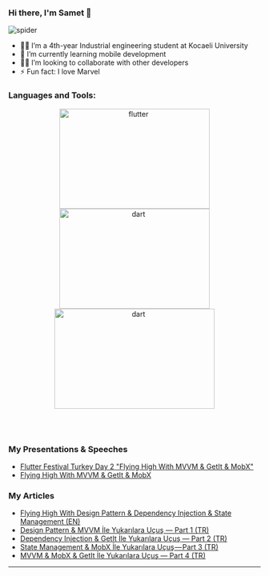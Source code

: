 
 
### Hi there, I'm Samet 👋 

![spider](https://media.giphy.com/media/3o7abooVPgeGpknXpu/giphy.gif) 


- 👨‍🏫 I’m a 4th-year Industrial engineering student at Kocaeli University
- 📱 I’m currently learning mobile development
- 🙋‍♂️ I’m looking to collaborate with other developers
- ⚡ Fun fact: I love Marvel 

### Languages and Tools:

<p align="center">
       <img src="https://www.vectorlogo.zone/logos/flutterio/flutterio-ar21.svg" alt="flutter" width="300" height="200"/> 
       <img src="https://www.vectorlogo.zone/logos/dartlang/dartlang-ar21.svg" alt="dart" width="300" height="200"/>    
       <img src="https://media.giphy.com/media/AQgnKLF0QfLzyDO538/giphy.gif" alt="dart" width="320" height="200"/>    
</p>
<br />
<br />

### My Presentations & Speeches

- [Flutter Festival Turkey Day 2 "Flying High With MVVM & GetIt & MobX"](https://youtu.be/WdV0uUC-eTw?t=16206)
- [Flying High With MVVM & GetIt & MobX](https://docs.google.com/presentation/d/1EPxPekEA2-5JOMZxt9NtbLcIOuSmWFrw_H5oW_n-IQo/edit?usp=sharing)

### My Articles

- [Flying High With Design Pattern & Dependency Injection & State Management (EN)](https://medium.com/flutter-community/flying-high-with-design-pattern-dependency-injection-state-management-f001f584512f)
- [Design Pattern & MVVM İle Yukarılara Uçuş — Part 1 (TR)](https://medium.com/flutter-students-club/design-pattern-mvvm-i%CC%87le-yukar%C4%B1lara-u%C3%A7u%C5%9F-part-1-338e68cc1040)
- [Dependency Injection & GetIt İle Yukarılara Uçuş — Part 2 (TR)](https://medium.com/flutter-students-club/dependency-injection-getit-i%CC%87le-yukar%C4%B1lara-u%C3%A7u%C5%9F-part-2-e12fdb90907b)
- [State Management & MobX İle Yukarılara Uçuş — Part 3 (TR)](https://medium.com/flutter-students-club/state-management-mobx-i%CC%87le-yukar%C4%B1lara-u%C3%A7u%C5%9F-part-3-662374a0db27)
- [MVVM & MobX & GetIt İle Yukarılara Uçuş — Part 4 (TR)](https://medium.com/flutter-students-club/mvvm-mobx-getit-i%CC%87le-yukar%C4%B1lara-u%C3%A7u%C5%9F-part-4-eb9e74bfbad9)
 



---

